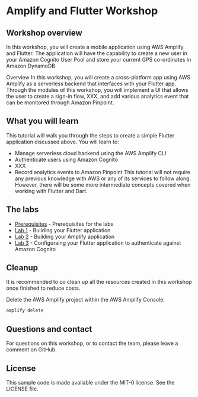 # Amplify and Flutter Workshop


## Workshop overview

In this workshop, you will create a mobile application using AWS Amplify and Flutter. The application will have the capability to create a new user in your Amazon Cognito User Pool and store your current GPS co-ordinates in Amazon DynamoDB

Overview
In this workshop, you will create a cross-platform app using AWS Amplify as a serverless backend that interfaces with your Flutter app. Through the modules of this workshop, you will implement a UI that allows the user to create a sign-in flow, XXX, and add various analytics event that can be monitored through Amazon Pinpoint.


## What you will learn
This tutorial will walk you through the steps to create a simple Flutter application discussed above. You will learn to:
* Manage serverless cloud backend using the AWS Amplify CLI
* Authenticate users using Amazon Cognito
* XXX
* Record analytics events to Amazon Pinpoint
This tutorial will not require any previous knowledge with AWS or any of its services to follow along. However, there will be some more intermediate concepts covered when working with Flutter and Dart. 


## The labs

* [Prerequisites](./prerequisites/README.md) - Prerequisites for the labs
* [Lab 1](./lab1/README.md) - Building your Flutter application
* [Lab 2](./lab2/README.md) - Building your Amplify application
* [Lab 3](./lab3/README.md) - Configuraing your Flutter application to authenticate against Amazon Cognito

## Cleanup
 
It is recommended to co clean up all the resources created in this workshop once finished to reduce costs.

Delete the AWS Amplify project within the AWS Amplify Console.
``` bash
amplify delete
```

## Questions and contact

For questions on this workshop, or to contact the team, please leave a comment on GitHub.


## License

This sample code is made available under the MIT-0 license. See the LICENSE file.
